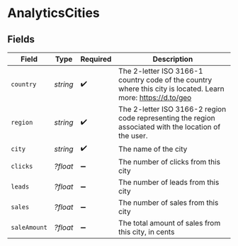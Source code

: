 # AnalyticsCities


## Fields

| Field                                                                                                        | Type                                                                                                         | Required                                                                                                     | Description                                                                                                  |
| ------------------------------------------------------------------------------------------------------------ | ------------------------------------------------------------------------------------------------------------ | ------------------------------------------------------------------------------------------------------------ | ------------------------------------------------------------------------------------------------------------ |
| `country`                                                                                                    | *string*                                                                                                     | :heavy_check_mark:                                                                                           | The 2-letter ISO 3166-1 country code of the country where this city is located. Learn more: https://d.to/geo |
| `region`                                                                                                     | *string*                                                                                                     | :heavy_check_mark:                                                                                           | The 2-letter ISO 3166-2 region code representing the region associated with the location of the user.        |
| `city`                                                                                                       | *string*                                                                                                     | :heavy_check_mark:                                                                                           | The name of the city                                                                                         |
| `clicks`                                                                                                     | *?float*                                                                                                     | :heavy_minus_sign:                                                                                           | The number of clicks from this city                                                                          |
| `leads`                                                                                                      | *?float*                                                                                                     | :heavy_minus_sign:                                                                                           | The number of leads from this city                                                                           |
| `sales`                                                                                                      | *?float*                                                                                                     | :heavy_minus_sign:                                                                                           | The number of sales from this city                                                                           |
| `saleAmount`                                                                                                 | *?float*                                                                                                     | :heavy_minus_sign:                                                                                           | The total amount of sales from this city, in cents                                                           |